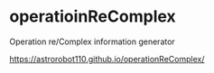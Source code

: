 # operatioinReComplex

Operation re/Complex information generator

<https://astrorobot110.github.io/operationReComplex/>
